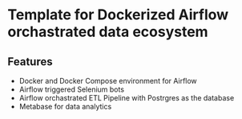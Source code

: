 # Template for Dockerized Airflow orchastrated data ecosystem

## Features

* Docker and Docker Compose environment for Airflow
* Airflow triggered Selenium bots
* Airflow orchastrated ETL Pipeline with Postrgres as the database
* Metabase for data analytics
